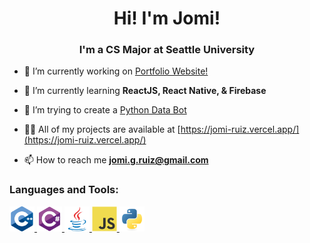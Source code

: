 <h1 align="center">Hi! I'm Jomi!</h1>
<h3 align="center">I'm a CS Major at Seattle University</h3>

- 🏥 I’m currently working on [Portfolio Website!](https://github.com/Samuriot/Samuriot.github.io)

- 🌱 I’m currently learning **ReactJS, React Native, & Firebase**

- 🫡 I’m trying to create a [Python Data Bot](https://github.com/Samuriot/Valorant-API-Bot)

- 👨‍💻 All of my projects are available at [https://jomi-ruiz.vercel.app/](https://jomi-ruiz.vercel.app/)

- 📫 How to reach me **jomi.g.ruiz@gmail.com**

<p align="left">
</p>

<h3 align="left">Languages and Tools:</h3>
<p align="left"> <a href="https://www.w3schools.com/cpp/" target="_blank" rel="noreferrer"> <img src="https://raw.githubusercontent.com/devicons/devicon/master/icons/cplusplus/cplusplus-original.svg" alt="cplusplus" width="40" height="40"/> </a> <a href="https://www.w3schools.com/cs/" target="_blank" rel="noreferrer"> <img src="https://raw.githubusercontent.com/devicons/devicon/master/icons/csharp/csharp-original.svg" alt="csharp" width="40" height="40"/> </a> <a href="https://www.java.com" target="_blank" rel="noreferrer"> <img src="https://raw.githubusercontent.com/devicons/devicon/master/icons/java/java-original.svg" alt="java" width="40" height="40"/> </a> <a href="https://developer.mozilla.org/en-US/docs/Web/JavaScript" target="_blank" rel="noreferrer"> <img src="https://raw.githubusercontent.com/devicons/devicon/master/icons/javascript/javascript-original.svg" alt="javascript" width="40" height="40"/> </a> <a href="https://www.python.org" target="_blank" rel="noreferrer"> <img src="https://raw.githubusercontent.com/devicons/devicon/master/icons/python/python-original.svg" alt="python" width="40" height="40"/> </a> </p>
